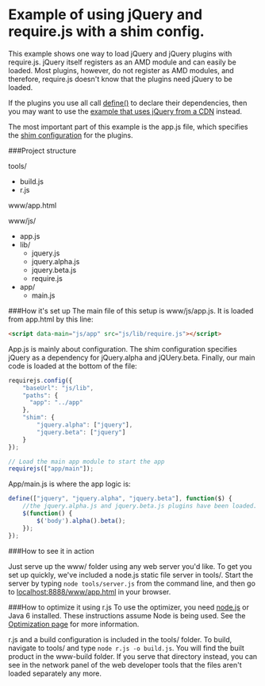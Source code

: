 Example of using jQuery and require.js with a shim config.
====

This example shows one way to load jQuery and jQuery plugins with require.js.  jQuery itself registers as an AMD module and can easily be loaded. Most plugins, however, do not register as AMD modules, and therefore, require.js doesn't know that the plugins need jQuery to be loaded.

If the plugins you use all call [define()](http://requirejs.org/docs/api.html#define) to declare their dependencies, then you may want to use the [example that uses jQuery from a CDN](https://github.com/requirejs/example-jquery-cdn) instead.

The most important part of this example is the app.js file, which specifies the [shim configuration](http://requirejs.org/docs/api.html#config-shim) for the plugins.

###Project structure

tools/

- build.js
- r.js

www/app.html

www/js/

- app.js
- lib/
    - jquery.js
    - jquery.alpha.js
    - jquery.beta.js
    - require.js
- app/
    - main.js

###How it's set up
The main file of this setup is www/js/app.js. It is loaded from app.html by this line:
```html
<script data-main="js/app" src="js/lib/require.js"></script>
```

App.js is mainly about configuration. The shim configuration specifies jQuery as a dependency for jQuery.alpha and jQUery.beta. Finally, our main code is loaded at the bottom of the file:

```javascript
requirejs.config({
    "baseUrl": "js/lib",
    "paths": {
      "app": "../app"
    },
    "shim": {
        "jquery.alpha": ["jquery"],
        "jquery.beta": ["jquery"]
    }
});

// Load the main app module to start the app
requirejs(["app/main"]);
```

App/main.js is where the app logic is:

```javascript
define(["jquery", "jquery.alpha", "jquery.beta"], function($) {
    //the jquery.alpha.js and jquery.beta.js plugins have been loaded.
    $(function() {
        $('body').alpha().beta();
    });
});
```

###How to see it in action

Just serve up the www/ folder using any web server you'd like. To get you set up quickly, we've included a node.js static file server in tools/. Start the server by typing `node tools/server.js` from the command line, and then go to [localhost:8888/www/app.html](http://localhost:8888/www/app.html) in your browser.

###How to optimize it using r.js
To use the optimizer, you need [node.js](http://nodejs.org) or Java 6 installed. These instructions assume Node is being used. See the [Optimization page](http://requirejs.org/docs/optimization.html) for more information.

r.js and a build configuration is included in the tools/ folder. To build, navigate to tools/ and type `node r.js -o build.js`. You will find the built product in the www-build folder. If you serve that directory instead, you can see in the network panel of the web developer tools that the files aren't loaded separately any more.


